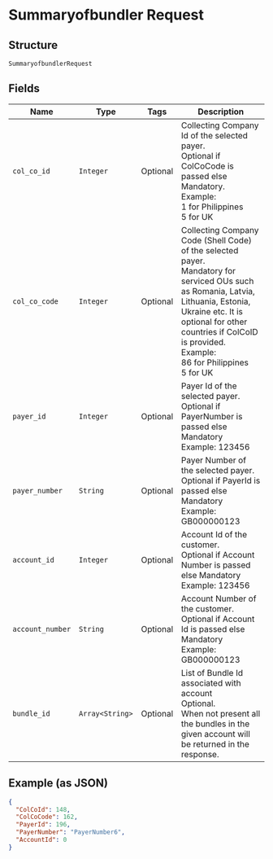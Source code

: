 
# Summaryofbundler Request

## Structure

`SummaryofbundlerRequest`

## Fields

| Name | Type | Tags | Description |
|  --- | --- | --- | --- |
| `col_co_id` | `Integer` | Optional | Collecting Company Id of the selected payer.<br>Optional if ColCoCode is passed else Mandatory.<br>Example:<br>1 for Philippines<br>5 for UK |
| `col_co_code` | `Integer` | Optional | Collecting Company Code (Shell Code) of the selected payer.<br>Mandatory for serviced OUs such as Romania, Latvia, Lithuania, Estonia, Ukraine etc. It is optional for other countries if ColCoID is provided.<br>Example:<br>86 for Philippines<br>5 for UK |
| `payer_id` | `Integer` | Optional | Payer Id  of the selected payer.<br>Optional if PayerNumber is passed else Mandatory<br>Example: 123456 |
| `payer_number` | `String` | Optional | Payer Number of the selected payer.<br>Optional if PayerId is passed else Mandatory<br>Example: GB000000123 |
| `account_id` | `Integer` | Optional | Account Id of the customer.<br>Optional if Account Number is passed else Mandatory<br>Example: 123456 |
| `account_number` | `String` | Optional | Account Number of the customer.<br>Optional if Account Id is passed else Mandatory<br>Example: GB000000123 |
| `bundle_id` | `Array<String>` | Optional | List of Bundle Id associated with account<br>Optional.<br>When not present all the bundles in the given account will be returned in the response. |

## Example (as JSON)

```json
{
  "ColCoId": 148,
  "ColCoCode": 162,
  "PayerId": 196,
  "PayerNumber": "PayerNumber6",
  "AccountId": 0
}
```

